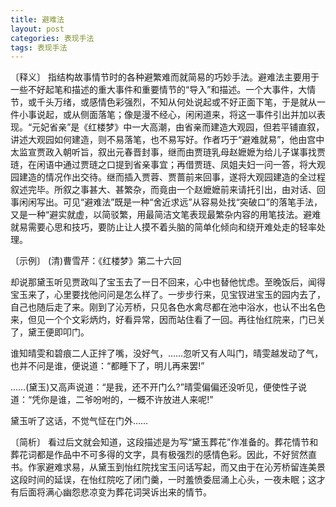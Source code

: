 ```yaml
---
title: 避难法
layout: post
categories: 表现手法
tags: 表现手法
---
```


〔释义〕 指结构故事情节时的各种避繁难而就简易的巧妙手法。避难法主要用于一些不好起笔和描述的重大事件和重要情节的“导入”和描述。一个大事件，大情节，或千头万绪，或感情色彩强烈，不知从何处说起或不好正面下笔，于是就从一件小事说起，或从侧面落笔；像是漫不经心，闲闲道来，将这一事件引出并加以表现。“元妃省亲”是《红楼梦》中一大高潮，由省亲而建造大观园，但若平铺直叙，讲述大观园如何建造，则不易落笔，也不易写好。作者巧于“避难就易”，他由宫中太监宣贾政入朝听旨，叙出元春晋封事，继而由贾琏乳母赵嬷嬷为给儿子谋事找贾琏，在闲语中通过贾琏之口提到省亲事宜；再借贾琏、凤姐夫妇一问一答，将大观园建造的情况作出交待。继而插入贾蓉、贾蔷前来回事，遂将大观园建造的全过程叙述完毕。所叙之事甚大、甚繁杂，而竟由一个赵嬷嬷前来请托引出，由对话、回事闲闲写出。可见“避难法”既是一种“舍近求远”从容易处找“突破口”的落笔手法，又是一种“避实就虚，以简驳繁，用最简洁文笔表现最繁杂内容的用笔技法。避难就易需要心思和技巧，要防止让人摸不着头脑的简单化倾向和绕开难处走的轻率处理。

〔示例〕 (清)曹雪芹：《红楼梦》第二十六回

却说那黛玉听见贾政叫了宝玉去了一日不回来，心中也替他忧虑。至晚饭后，闻得宝玉来了，心里要找他问问是怎么样了。一步步行来，见宝钗进宝玉的园内去了，自己也随后走了来。刚到了沁芳桥，只见各色水禽尽都在池中浴水，也认不出名色来，但见一个个文彩炳灼，好看异常，因而站住看了一回。再往怡红院来，门已关了，黛王便即叩门。

谁知晴雯和碧痕二人正拌了嘴，没好气，……忽听又有人叫门，晴雯越发动了气，也并不问是谁，便说道：“都睡下了，明儿再来罢!”

……(黛玉)又高声说道：“是我，还不开门么?”晴雯偏偏还没听见，便使性子说道：“凭你是谁，二爷吩咐的，一概不许放进人来呢!”

黛玉听了这话，不觉气怔在门外……

〔简析〕 看过后文就会知道，这段描述是为写“黛玉葬花”作准备的。葬花情节和葬花词都是作品中不可多得的文字，具有极强烈的感情色彩。因此，不好贸然直书。作家避难求易，从黛玉到怡红院找宝玉问话写起，而又由于在沁芳桥留连美景这段时间的延误，在怡红院吃了闭门羹，一时羞愤委屈涌上心头，一夜未眠；这才有后面将满心幽怨悲凉变为葬花词哭诉出来的情节。 